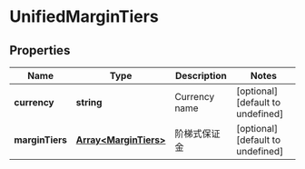 # UnifiedMarginTiers

## Properties

Name | Type | Description | Notes
------------ | ------------- | ------------- | -------------
**currency** | **string** | Currency name | [optional] [default to undefined]
**marginTiers** | [**Array&lt;MarginTiers&gt;**](MarginTiers.md) | 阶梯式保证金 | [optional] [default to undefined]

